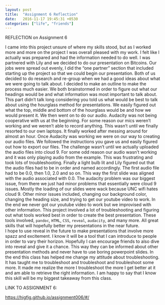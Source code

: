 ```yaml
---
layout: post
title:  "Assignment 6 Reflection"
date:   2016-11-17 19:45:31 +0530
categories: ["life", "friends"]
---
```


REFLECTION on Assignment 6

I came into this project unsure of where my skills stood, but as I worked more and more on the project I was overall pleased with my work. I felt like I actually was prepared and had the information needed to do well. I was partnered with Lily and we decided to do our presentation on Bitcoins. Our jobs were spread out evenly, I did the “one partner” section that included starting up the project so that we could begin our presentation. Both of us decided to do research and re-group when we had a good ideas about what we were going to talk about. I decided to make an outline to make the process much easier. We both brainstormed in order to figure out what our headings would be and what information was most important to talk about. This part didn’t talk long considering you told us what would be best to talk about using the hourglass method for presentations. We easily figured out what the top, middle and bottom of the hourglass would be and how we would present it. We then went on to do our audio. Audacity was not being cooperative with us at the beginning. For some reason our mics weren’t working and we weren’t able to record anything. This wasn’t until we finally resorted to our own laptops. It finally worked after messing around for almost an hour. Once Audacity was working we were on our way to creating our audio files. We followed the instructions you gave us and easily figured out how to export our files. The challenge wasn’t until we actually uploaded the audio files into cloud 9. For some odd reason our audio wasn’t working and it was only playing audio from the example. This was frustrating and took lots of troubleshooting. Finally a light bulb lit and Lily figured out that the audio files had to be in order and named accordingly. The first audio file had to be 0.0, then 1.0, 2.0 and so on. This way the first slide was aligned with the audio associated with 0.0. 
The audacity problem was our biggest issue, from there we just had minor problems that essentially were cloud 9 issues. Mostly the loading of our slides were wack because UNC wifi hates cloud 9. Other minor issues included, changing our background color, changing the heading size, and trying to get our youtube video to work. In the end we never got our youtube video to work but we improvised with other information. This project involved a lot of troubleshooting and figuring out what tools worked best in order to create the best presentation. These tools involved, `pandoc`, `HTML`, `CSS`, `reveal`, `audacity`, and many more. All great skills that will hopefully better my presentations in the near future.  
I hope to use reveal in the future to make presentations that involve more spazz and excitement. I know it will be a tool that I can introduce to people in order to vary their horizon. Hopefully I can encourage friends to also dive into reveal and give it a chance. This way they can be informed about other presentation methods and never have to use boring powerpoint slides. In the end this class has helped me change my attitude about troubleshooting. It has taught me to troubleshoot and troubleshoot and troubleshoot some more. It made me realize the more I troubleshoot the more I get better at it and am able to retrieve the right information. I am happy to say that I know this skill will be my biggest takeaway from this class. 


LINK TO ASSIGNMENT 6:

https://higfig.github.io/assignment006/#/
